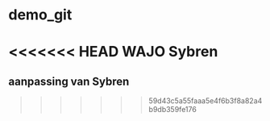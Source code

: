 # demo_git

<<<<<<< HEAD
WAJO Sybren
=======
## aanpassing van Sybren
>>>>>>> 59d43c5a55faaa5e4f6b3f8a82a4b9db359fe176
